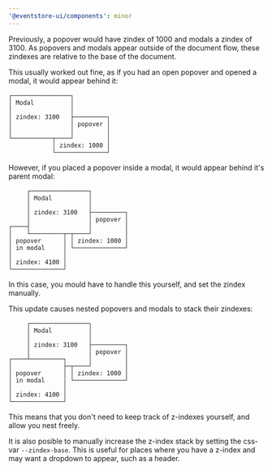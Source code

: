 ```yaml
---
'@eventstore-ui/components': minor
---
```


Previously, a popover would have zindex of 1000 and modals a zindex of 3100. As popovers and modals appear outside of the document flow, these zindexes are relative to the base of the document.

This usually worked out fine, as if you had an open popover and opened a modal, it would appear behind it:

```
┌────────────────┐
│ Modal          │
│                │
│ zindex: 3100   ├─────────┐
│                │ popover │
│                │         │
└───────────┬────┘         │
            │ zindex: 1000 │
            └──────────────┘
```

However, if you placed a popover inside a modal, it would appear behind it's parent modal:

```
     ┌────────────────┐
     │ Modal          │
     │                │
     │ zindex: 3100   ├─────────┐
     │                │ popover │
┌────┤                │         │
│    └─────────┬─┬────┘         │
│ popover      │ │ zindex: 1000 │
│ in modal     │ └──────────────┘
│              │
│ zindex: 4100 │
└──────────────┘
```

In this case, you mould have to handle this yourself, and set the zindex manually.

This update causes nested popovers and modals to stack their zindexes:

```
     ┌────────────────┐
     │ Modal          │
     │                │
     │ zindex: 3100   ├─────────┐
     │                │ popover │
┌────┴─────────┐      │         │
│              ├─┬────┘         │
│ popover      │ │ zindex: 1000 │
│ in modal     │ └──────────────┘
│              │
│ zindex: 4100 │
└──────────────┘
```

This means that you don't need to keep track of z-indexes yourself, and allow you nest freely.

It is also posible to manually increase the z-index stack by setting the css-var `--zindex-base`. This is useful for places where you have a z-index and may want a dropdown to appear, such as a header.
